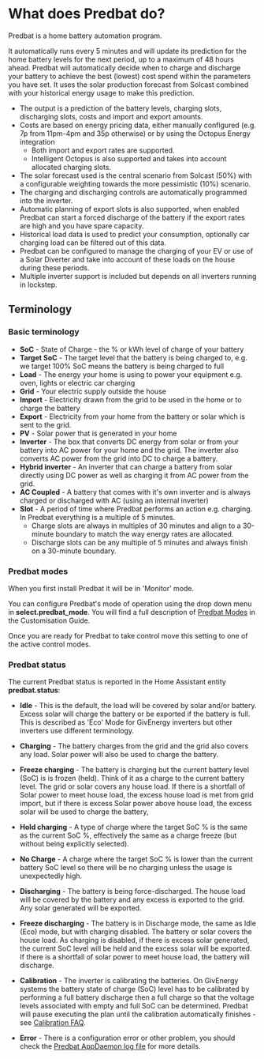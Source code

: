 # What does Predbat do?

Predbat is a home battery automation program.

It automatically runs every 5 minutes and will update its prediction for the home battery levels for the next period, up to a maximum of 48 hours ahead.
Predbat will automatically decide when to charge and discharge your battery to achieve the best (lowest) cost spend within the parameters you have set.
It uses the solar production forecast from Solcast combined with your historical energy usage to make this prediction.

- The output is a prediction of the battery levels, charging slots, discharging slots, costs and import and export amounts.
- Costs are based on energy pricing data, either manually configured (e.g. 7p from 11pm-4pm and 35p otherwise) or by using the Octopus Energy integration
    - Both import and export rates are supported.
    - Intelligent Octopus is also supported and takes into account allocated charging slots.  
- The solar forecast used is the central scenario from Solcast (50%) with a configurable weighting towards the more pessimistic (10%) scenario.
- The charging and discharging controls are automatically programmed into the inverter.
- Automatic planning of export slots is also supported, when enabled Predbat can start a forced discharge of the battery if the export rates are high and you have spare capacity.
- Historical load data is used to predict your consumption, optionally car charging load can be filtered out of this data.
- Predbat can be configured to manage the charging of your EV or use of a Solar Diverter and take into account of these loads on the house during these periods.
- Multiple inverter support is included but depends on all inverters running in lockstep.

## Terminology

### Basic terminology

- **SoC** - State of Charge - the % or kWh level of charge of your battery
- **Target SoC** - The target level that the battery is being charged to, e.g. we target 100% SoC means the battery is being charged to full
- **Load** - The energy your home is using to power your equipment e.g. oven, lights or electric car charging
- **Grid** - Your electric supply outside the house
- **Import** - Electricity drawn from the grid to be used in the home or to charge the battery
- **Export** - Electricity from your home from the battery or solar which is sent to the grid.
- **PV** - Solar power that is generated in your home
- **Inverter** - The box that converts DC energy from solar or from your battery into AC power for your home and the grid.
The inverter also converts AC power from the grid into DC to charge a battery.
- **Hybrid inverter** - An inverter that can charge a battery from solar directly using DC power as well as charging it from AC power from the grid.
- **AC Coupled** - A battery that comes with it's own inverter and is always charged or discharged with AC (using an internal inverter)
- **Slot** - A period of time where Predbat performs an action e.g. charging. In Predbat everything is a multiple of 5 minutes.
    - Charge slots are always in multiples of 30 minutes and align to a 30-minute boundary to match the way energy rates are allocated.
    - Discharge slots can be any multiple of 5 minutes and always finish on a 30-minute boundary.

### Predbat modes

When you first install Predbat it will be in 'Monitor' mode.

You can configure Predbat's mode of operation using the drop down menu in **select.predbat_mode**.
You will find a full description of [Predbat Modes](customisation.md#predbat-mode) in the Customisation Guide.

Once you are ready for Predbat to take control move this setting to one of the active control modes.

### Predbat status

The current Predbat status is reported in the Home Assistant entity **predbat.status**:

- **Idle** - This is the default, the load will be covered by solar and/or battery. Excess solar will charge the battery or be
exported if the battery is full. This is described as 'Eco' Mode for GivEnergy inverters but other inverters use different terminology.

- **Charging** - The battery charges from the grid and the grid also covers any load. Solar power will also be used to charge the battery.

- **Freeze charging** - The battery is charging but the current battery level (SoC) is is frozen (held). Think of it as a charge to the current battery level.
The grid or solar covers any house load. If there is a shortfall of Solar power to meet house load, the excess house load is met from grid import,
but if there is excess Solar power above house load, the excess solar will be used to charge the battery,

- **Hold charging** - A type of charge where the target SoC % is the same as the current SoC %, effectively the same as a charge freeze (but without being explicitly selected).

- **No Charge** - A charge where the target SoC % is lower than the current battery SoC level so there will be no charging unless the usage is unexpectedly high.

- **Discharging** - The battery is being force-discharged. The house load will be covered by the battery and any excess is exported to the grid. Any solar generated will be exported.

- **Freeze discharging** - The battery is in Discharge mode, the same as Idle (Eco) mode, but with charging disabled.
The battery or solar covers the house load. As charging is disabled, if there is excess solar generated, the current SoC level will be held and the excess solar will be exported.
If there is a shortfall of solar power to meet house load, the battery will discharge.

- **Calibration** - The inverter is calibrating the batteries.
On GivEnergy systems the battery state of charge (SoC) level has to be calibrated by performing a full battery discharge then a full charge
so that the voltage levels associated with empty and full SoC can be determined.
Predbat will pause executing the plan until the calibration automatically finishes - see [Calibration FAQ](faq.md#warn-inverter-is-in-calibration-mode).

- **Error** - There is a configuration error or other problem, you should check the [Predbat AppDaemon log file](output-data.md#predbat-logfile) for more details.
